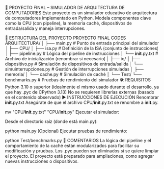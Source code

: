 🧠 PROYECTO FINAL – SIMULADOR DE ARQUITECTURA DE COMPUTADORES
Este proyecto es un simulador educativo de arquitectura de computadores implementado en Python. Modela componentes clave como la CPU (con pipeline), la memoria caché, dispositivos de entrada/salida y maneja interrupciones.

📁 ESTRUCTURA DEL PROYECTO
PROYECTO FINAL CODES ARQUITECTURA/
│
├── main.py                          # Punto de entrada principal del simulador
│
├── CPU/
│   ├── isa.py                       # Definición de la ISA (conjunto de instrucciones)
│   ├── pipeline.py                  # Lógica del pipeline de instrucciones
│   └── __init__.py.txt              # Archivo de inicialización (renombrar si necesario)
│
├── io/
│   ├── dispositivo.py               # Simulación de dispositivos de entrada/salida
│   └── simuinterrupciones.py        # Gestión de interrupciones simuladas
│
├── memoria/
│   └── cache.py                     # Simulación de caché
│
└── Test/
    └── benchmarks.py               # Pruebas de rendimiento del simulador
🛠️ REQUISITOS
Python 3.10 o superior (idealmente el mismo usado durante el desarrollo, ya que hay .pyc de CPython 3.13)
No se requieren librerías externas (basado en el contenido observado)
▶️ INSTRUCCIONES DE EJECUCIÓN
Renombrar __init__.py.txt
Asegúrate de que el archivo CPU/__init__.py.txt se renombre a __init__.py.

mv "CPU/__init__.py.txt" "CPU/__init__.py"
Ejecutar el simulador:

Desde el directorio raíz (donde está main.py):

python main.py
(Opcional) Ejecutar pruebas de rendimiento:

python Test/benchmarks.py
💬 COMENTARIOS
La lógica del pipeline y el comportamiento de la caché están modularizados para facilitar su modificación y pruebas.
Los .pyc pueden ser eliminados si se quiere limpiar el proyecto.
El proyecto está preparado para ampliaciones, como agregar nuevas instrucciones o dispositivos.
